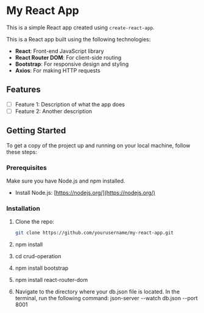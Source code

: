 # My React App

This is a simple React app created using `create-react-app`.

This is a React app built using the following technologies:

- **React**: Front-end JavaScript library
- **React Router DOM**: For client-side routing
- **Bootstrap**: For responsive design and styling
- **Axios**: For making HTTP requests

## Features
- [ ] Feature 1: Description of what the app does
- [ ] Feature 2: Another description

## Getting Started

To get a copy of the project up and running on your local machine, follow these steps:

### Prerequisites
Make sure you have Node.js and npm installed.

- Install Node.js: [https://nodejs.org/](https://nodejs.org/)


### Installation
1. Clone the repo:
   ```bash
   git clone https://github.com/yourusername/my-react-app.git

1. npm install

2.  cd crud-operation 
3.  npm install bootstrap
4.  npm install react-router-dom
5.  Navigate to the directory where your db.json file is located. In the terminal, run the following command:
     json-server --watch db.json --port 8001

